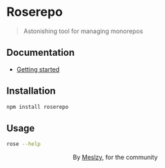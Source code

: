 # Roserepo

> Astonishing tool for managing monorepos

## Documentation

- [Getting started](https://roserepo.meslzy.com/guide/getting-started)

## Installation

```bash
npm install roserepo
```

## Usage

```bash
rose --help
```

<center>
    By <a target="_blank" href="https://meslzy.com/">Meslzy</a>, for the community
</center>